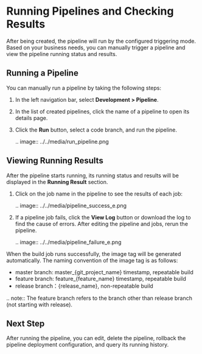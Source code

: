 # Running Pipelines and Checking Results

After being created, the pipeline will run by the configured triggering mode. Based on your business needs, you can manually trigger a pipeline and view the pipeline running status and results.

## Running a Pipeline

You can manually run a pipeline by taking the following steps:

1. In the left navigation bar, select **Development > Pipeline**.

2. In the list of created pipelines, click the name of a pipeline to open its details page.

3. Click the **Run** button, select a code branch, and run the pipeline.

   .. image:: ../../media/run_pipeline.png


## Viewing Running Results

After the pipeline starts running, its running status and results will be displayed in the **Running Result** section.

1. Click on the job name in the pipeline to see the results of each job:

   .. image:: ../../media/pipeline_success_e.png

2. If a pipeline job fails, click the **View Log** button or download the log to find the cause of errors. After editing the pipeline and jobs, rerun the pipeline.

   .. image:: ../../media/pipeline_failure_e.png

When the build job runs successfully, the image tag will be generated automatically. The naming convention of the image tag is as follows:

- master branch: master_{git_project_name} timestamp, repeatable build 
- feature branch: feature_{feature_name} timestamp, repeatable build
- release branch：{release_name}, non-repeatable build

.. note:: The feature branch refers to the branch other than release branch (not starting with release).

## Next Step

After running the pipeline, you can edit, delete the pipeline, rollback the pipeline deployment configuration, and query its running history.

<!--end-->
